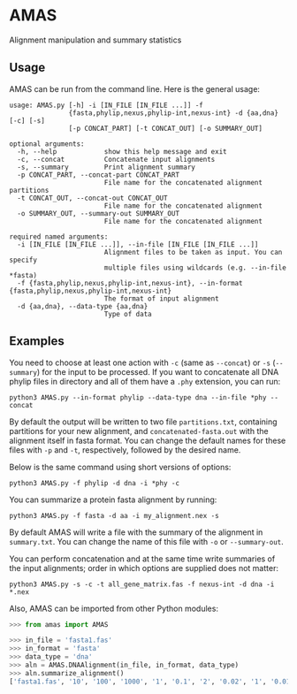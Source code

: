 # AMAS
Alignment manipulation and summary statistics

## Usage
AMAS can be run from the command line. Here is the general usage:

```shell
usage: AMAS.py [-h] -i [IN_FILE [IN_FILE ...]] -f
               {fasta,phylip,nexus,phylip-int,nexus-int} -d {aa,dna} [-c] [-s]
               [-p CONCAT_PART] [-t CONCAT_OUT] [-o SUMMARY_OUT]

optional arguments:
  -h, --help            show this help message and exit
  -c, --concat          Concatenate input alignments
  -s, --summary         Print alignment summary
  -p CONCAT_PART, --concat-part CONCAT_PART
                        File name for the concatenated alignment partitions
  -t CONCAT_OUT, --concat-out CONCAT_OUT
                        File name for the concatenated alignment
  -o SUMMARY_OUT, --summary-out SUMMARY_OUT
                        File name for the concatenated alignment

required named arguments:
  -i [IN_FILE [IN_FILE ...]], --in-file [IN_FILE [IN_FILE ...]]
                        Alignment files to be taken as input. You can specify
                        multiple files using wildcards (e.g. --in-file *fasta)
  -f {fasta,phylip,nexus,phylip-int,nexus-int}, --in-format {fasta,phylip,nexus,phylip-int,nexus-int}
                        The format of input alignment
  -d {aa,dna}, --data-type {aa,dna}
                        Type of data
```

## Examples

You need to choose at least one action with `-c` (same as `--concat`) or `-s` (`--summary`) for the input to be processed. If you want to concatenate all DNA phylip files in directory and all of them have a `.phy` extension, you can run:
```shell
python3 AMAS.py --in-format phylip --data-type dna --in-file *phy --concat
```
By default the output will be written to two file `partitions.txt`, containing partitions for your new alignment, and `concatenated-fasta.out` with the alignment itself in fasta format. You can change the default names for these files with `-p` and `-t`, respectively, followed by the desired name.

Below is the same command using short versions of options:
```shell
python3 AMAS.py -f phylip -d dna -i *phy -c
```
You can summarize a protein fasta alignment by running:
```shell
python3 AMAS.py -f fasta -d aa -i my_alignment.nex -s
```
By default AMAS will write a file with the summary of the alignment in `summary.txt`. You can change the name of this file with `-o` or `--summary-out`.

You can perform concatenation and at the same time write summaries of the input alignments; order in which options are supplied does not matter:
```shell
python3 AMAS.py -s -c -t all_gene_matrix.fas -f nexus-int -d dna -i *.nex
``` 

Also, AMAS can be imported from other Python modules:

```python
>>> from amas import AMAS

>>> in_file = 'fasta1.fas'
>>> in_format = 'fasta'
>>> data_type = 'dna'
>>> aln = AMAS.DNAAlignment(in_file, in_format, data_type)
>>> aln.summarize_alignment()
['fasta1.fas', '10', '100', '1000', '1', '0.1', '2', '0.02', '1', '0.01']
```
